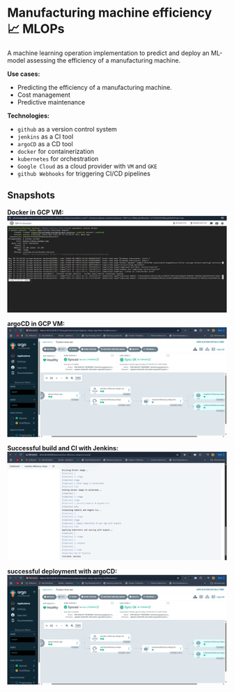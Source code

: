 # Manufacturing machine efficiency 📈 MLOPs


A machine learning operation implementation to predict and deploy an ML-model assessing the efficiency of a manufacturing machine.


**Use cases:**
- Predicting the efficiency of a manufacturing machine.
- Cost management
- Predictive maintenance

**Technologies:**

- `github` as a version control system
- `jenkins` as a CI tool
- `argoCD` as a CD tool
- `docker` for containerization
- `kubernetes` for orchestration
- `Google Cloud` as a cloud provider with `VM` and `GKE`
- `github Webhooks` for triggering CI/CD pipelines

## Snapshots

**Docker in GCP VM:**
![Docker in GCP](./public/docker%20in%20GCP%20VM.png)


**argoCD in GCP VM:**
![argoCD](./public/argoCD-pipeline-in-vm.png)

**Successful build and CI with Jenkins:**
![Successful build and CI with Jenkins](./public/successful%20build%20of%20pipeline%20in%20Jenkins.png)

**successful deployment with argoCD:**
![Successful deployment with argoCD](./public/argoCD-pipeline-in-vm.png)